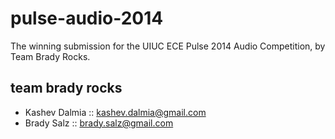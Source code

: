 pulse-audio-2014
================

The winning submission for the UIUC ECE Pulse 2014 Audio Competition, by Team Brady Rocks.

## team brady rocks ##
- Kashev Dalmia :: kashev.dalmia@gmail.com
- Brady Salz    :: brady.salz@gmail.com
